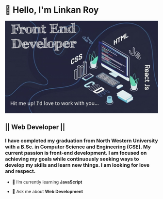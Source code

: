 # 👋 Hello, I'm Linkan Roy

![empty](images/web%20development.jpg)

## || Web Developer ||

### I have completed my graduation from North Western University with a B.Sc. in Computer Science and Engineering (CSE). My current passion is front-end development. I am focused on achieving my goals while continuously seeking ways to develop my skills and learn new things. I am looking for love and respect.

- 🌱 I’m currently learning **JavaScript**

- 💬 Ask me about **Web Development**
